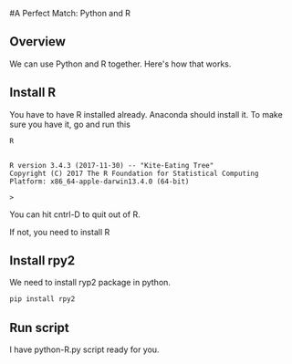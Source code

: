 #A Perfect Match: Python and R


## Overview
We can use Python and R together. Here's how that works.


## Install R

You have to have R installed already.  Anaconda should install it.  To make sure you have it, go and run this

```bash
R
```

```console

R version 3.4.3 (2017-11-30) -- "Kite-Eating Tree"
Copyright (C) 2017 The R Foundation for Statistical Computing
Platform: x86_64-apple-darwin13.4.0 (64-bit)

>
```

You can hit cntrl-D to quit out of R.

If not, you need to install R

## Install rpy2

We need to install ryp2 package in python.

```bash
pip install rpy2
```

## Run script

I have python-R.py script ready for you.


